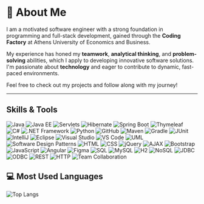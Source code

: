# 💫 **About Me**

I am a motivated software engineer with a strong foundation in programming and full-stack development, gained through the **Coding Factory** at Athens University of Economics and Business.

My experience has honed my **teamwork**, **analytical thinking**, and **problem-solving** abilities, which I apply to developing innovative software solutions. I'm passionate about **technology** and eager to contribute to dynamic, fast-paced environments.

Feel free to check out my projects and follow along with my journey!

---

## Skills & Tools

<p align="left">
  <!-- Core Java -->
  <img src="https://img.shields.io/badge/Java-ED8B00?style=for-the-badge&logo=java&logoColor=white" alt="Java" />

  <!-- Java EE -->
  <img src="https://img.shields.io/badge/JAVA%20EE-007396?style=for-the-badge&logo=java&logoColor=white" alt="Java EE" />

  <!-- Servlets -->
  <img src="https://img.shields.io/badge/Servlets-007396?style=for-the-badge&logo=java&logoColor=white" alt="Servlets" />

  <!-- Hibernate -->
  <img src="https://img.shields.io/badge/Hibernate-59666C?style=for-the-badge&logo=hibernate&logoColor=white" alt="Hibernate" />

  <!-- Spring Boot -->
  <img src="https://img.shields.io/badge/Spring_Boot-6DB33F?style=for-the-badge&logo=springboot&logoColor=white" alt="Spring Boot" />

  <!-- Thymeleaf -->
  <img src="https://img.shields.io/badge/Thymeleaf-005F0F?style=for-the-badge&logo=thymeleaf&logoColor=white" alt="Thymeleaf" />

  <!-- C# -->
  <img src="https://img.shields.io/badge/C%23-239120?style=for-the-badge&logo=c-sharp&logoColor=white" alt="C#" />

  <!-- .NET Framework -->
  <img src="https://img.shields.io/badge/.NET-512BD4?style=for-the-badge&logo=dotnet&logoColor=white" alt=".NET Framework" />

  <!-- Python -->
  <img src="https://img.shields.io/badge/Python-3776AB?style=for-the-badge&logo=python&logoColor=white" alt="Python" />

  <!-- GitHub -->
  <img src="https://img.shields.io/badge/GitHub-181717?style=for-the-badge&logo=github&logoColor=white" alt="GitHub" />

  <!-- Maven -->
  <img src="https://img.shields.io/badge/Maven-C71A36?style=for-the-badge&logo=apachemaven&logoColor=white" alt="Maven" />

  <!-- Gradle -->
  <img src="https://img.shields.io/badge/Gradle-02303A?style=for-the-badge&logo=gradle&logoColor=white" alt="Gradle" />

  <!-- JUnit -->
  <img src="https://img.shields.io/badge/JUnit-25A162?style=for-the-badge&logo=junit5&logoColor=white" alt="JUnit" />

  <!-- IntelliJ -->
  <img src="https://img.shields.io/badge/IntelliJ-000000?style=for-the-badge&logo=intellijidea&logoColor=white" alt="IntelliJ" />

  <!-- Eclipse -->
  <img src="https://img.shields.io/badge/Eclipse-2C2255?style=for-the-badge&logo=eclipse&logoColor=white" alt="Eclipse" />

  <!-- Visual Studio -->
  <img src="https://img.shields.io/badge/Visual_Studio-5C2D91?style=for-the-badge&logo=visualstudio&logoColor=white" alt="Visual Studio" />

  <!-- VS Code -->
  <img src="https://img.shields.io/badge/VS_Code-007ACC?style=for-the-badge&logo=visualstudiocode&logoColor=white" alt="VS Code" />

  <!-- UML -->
  <img src="https://img.shields.io/badge/UML-02569B?style=for-the-badge&logo=uml&logoColor=white" alt="UML" />

  <!-- Software Design Patterns -->
  <img src="https://img.shields.io/badge/Design%20Patterns-4B8BBE?style=for-the-badge&logoColor=white" alt="Software Design Patterns" />

  <!-- HTML -->
  <img src="https://img.shields.io/badge/HTML-239120?style=for-the-badge&logo=html5&logoColor=white" alt="HTML" />

  <!-- CSS -->
  <img src="https://img.shields.io/badge/CSS-1572B6?style=for-the-badge&logo=css3&logoColor=white" alt="CSS" />

  <!-- jQuery -->
  <img src="https://img.shields.io/badge/jQuery-0769AD?style=for-the-badge&logo=jquery&logoColor=white" alt="jQuery" />

  <!-- AJAX -->
  <img src="https://img.shields.io/badge/AJAX-0769AD?style=for-the-badge&logo=ajax&logoColor=white" alt="AJAX" />

  <!-- Bootstrap -->
  <img src="https://img.shields.io/badge/Bootstrap-563D7C?style=for-the-badge&logo=bootstrap&logoColor=white" alt="Bootstrap" />

  <!-- JavaScript -->
  <img src="https://img.shields.io/badge/JavaScript-F7DF1E?style=for-the-badge&logo=javascript&logoColor=black" alt="JavaScript" />

  <!-- Angular -->
  <img src="https://img.shields.io/badge/Angular-DD0031?style=for-the-badge&logo=angular&logoColor=white" alt="Angular" />

  <!-- Figma -->
  <img src="https://img.shields.io/badge/Figma-F24E1E?style=for-the-badge&logo=figma&logoColor=white" alt="Figma" />

  <!-- SQL -->
  <img src="https://img.shields.io/badge/SQL-4479A1?style=for-the-badge&logo=mysql&logoColor=white" alt="SQL" />

  <!-- MySQL -->
  <img src="https://img.shields.io/badge/MySQL-4479A1?style=for-the-badge&logo=mysql&logoColor=white" alt="MySQL" />

  <!-- H2 -->
  <img src="https://img.shields.io/badge/H2-003545?style=for-the-badge&logo=h2&logoColor=white" alt="H2" />

  <!-- NoSQL -->
  <img src="https://img.shields.io/badge/NoSQL-4A4A55?style=for-the-badge&logo=nosql&logoColor=white" alt="NoSQL" />

  <!-- JDBC -->
  <img src="https://img.shields.io/badge/JDBC-007396?style=for-the-badge&logo=java&logoColor=white" alt="JDBC" />

  <!-- ODBC -->
  <img src="https://img.shields.io/badge/ODBC-007396?style=for-the-badge&logo=java&logoColor=white" alt="ODBC" />

  <!-- REST -->
  <img src="https://img.shields.io/badge/REST-02569B?style=for-the-badge&logo=rest&logoColor=white" alt="REST" />

  <!-- HTTP -->
  <img src="https://img.shields.io/badge/HTTP-005571?style=for-the-badge&logo=http&logoColor=white" alt="HTTP" />

  <!-- Team Collaboration -->
  <img src="https://img.shields.io/badge/Team%20Collaboration-4B8BBE?style=for-the-badge&logoColor=white" alt="Team Collaboration" />
</p>

## 💻 Most Used Languages

![Top Langs](https://github-readme-stats.vercel.app/api/top-langs/?username=MakisChartalos&layout=compact&theme=radical)

